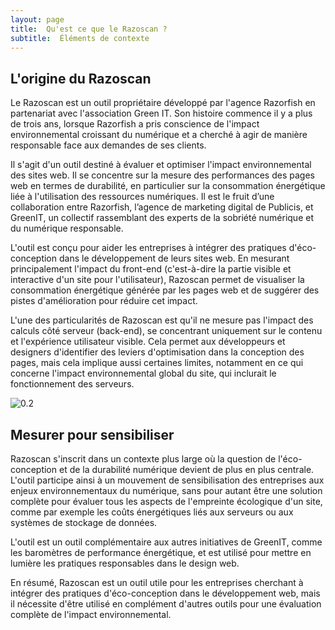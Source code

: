 ```yaml
---
layout: page
title:  Qu'est ce que le Razoscan ?
subtitle:  Éléments de contexte
---
```

## L'origine du Razoscan

Le Razoscan est un outil propriétaire développé par l'agence Razorfish en partenariat avec l'association Green IT. Son histoire commence il y a plus de trois ans, lorsque Razorfish a pris conscience de l'impact environnemental croissant du numérique et a cherché à agir de manière responsable face aux demandes de ses clients.

Il s'agit d'un outil destiné à évaluer et optimiser l'impact environnemental des sites web. Il se concentre sur la mesure des performances des pages web en termes de durabilité, en particulier sur la consommation énergétique liée à l'utilisation des ressources numériques. Il est le fruit d’une collaboration entre Razorfish, l’agence de marketing digital de Publicis, et GreenIT, un collectif rassemblant des experts de la sobriété numérique et du numérique responsable.

L'outil est conçu pour aider les entreprises à intégrer des pratiques d'éco-conception dans le développement de leurs sites web. En mesurant principalement l'impact du front-end (c'est-à-dire la partie visible et interactive d'un site pour l'utilisateur), Razoscan permet de visualiser la consommation énergétique générée par les pages web et de suggérer des pistes d'amélioration pour réduire cet impact.

L'une des particularités de Razoscan est qu'il ne mesure pas l'impact des calculs côté serveur (back-end), se concentrant uniquement sur le contenu et l'expérience utilisateur visible. Cela permet aux développeurs et designers d'identifier des leviers d'optimisation dans la conception des pages, mais cela implique aussi certaines limites, notamment en ce qui concerne l'impact environnemental global du site, qui inclurait le fonctionnement des serveurs.

![0.2](https://tinmarrr.github.io/photos/0.2.png)

## Mesurer pour sensibiliser

Razoscan s'inscrit dans un contexte plus large où la question de l'éco-conception et de la durabilité numérique devient de plus en plus centrale. L'outil participe ainsi à un mouvement de sensibilisation des entreprises aux enjeux environnementaux du numérique, sans pour autant être une solution complète pour évaluer tous les aspects de l'empreinte écologique d'un site, comme par exemple les coûts énergétiques liés aux serveurs ou aux systèmes de stockage de données.

L'outil est un outil complémentaire aux autres initiatives de GreenIT, comme les baromètres de performance énergétique, et est utilisé pour mettre en lumière les pratiques responsables dans le design web.

En résumé, Razoscan est un outil utile pour les entreprises cherchant à intégrer des pratiques d'éco-conception dans le développement web, mais il nécessite d'être utilisé en complément d'autres outils pour une évaluation complète de l'impact environnemental.
